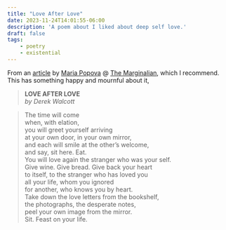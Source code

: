 ```yaml
---
title: "Love After Love"
date: 2023-11-24T14:01:55-06:00
description: 'A poem about I liked about deep self love.'
draft: false
tags:
    - poetry
    - existential
---
```


From an [article](https://www.themarginalian.org/2015/04/21/love-after-love-derek-walcott/) by [Maria Popova](https://twitter.com/brainpicker) @ [The Marginalian](https://www.themarginalian.org/), which I recommend. This has something happy and mournful about it,

> **LOVE AFTER LOVE**  
_by Derek Walcott_

>The time will come  
when, with elation,  
you will greet yourself arriving  
at your own door, in your own mirror,  
and each will smile at the other’s welcome,  
and say, sit here. Eat.  
You will love again the stranger who was your self.  
Give wine. Give bread. Give back your heart  
to itself, to the stranger who has loved you  
all your life, whom you ignored  
for another, who knows you by heart.  
Take down the love letters from the bookshelf,  
the photographs, the desperate notes,  
peel your own image from the mirror.  
Sit. Feast on your life.  

